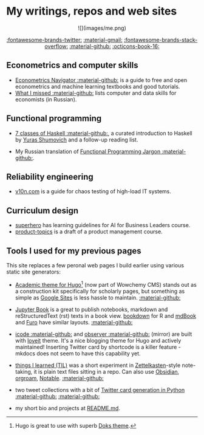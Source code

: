 # My writings, repos and web sites

<center>![](images/me.png)

[:fontawesome-brands-twitter:](https://twitter.com/PogrebnyakE)
[:material-gmail:](mailto:e.pogrebnyak@gmail.com)
[:fontawesome-brands-stack-overflow:](https://stackoverflow.com/users/1758363/evgeny)
[:material-github:](https://github.com/epogrebnyak)
[:octicons-book-16:](https://scholar.google.com/citations?HN162ykAAAAJ=&user=HN162ykAAAAJ)

</center>

## Econometrics and computer skills

- [Econometrics Navigator :material-github:](https://trics.me/) is a guide to free and open econometrics and machine learning textbooks and good tutorials.
- [What I missed :material-github:](https://github.com/epogrebnyak/what-I-missed) lists
  computer and data skills for economists (in Russian).

## Functional programming

- [7 classes of Haskell :material-github:][hs], a curated introduction to Haskell by [Yuras Shumovich](https://twitter.com/shumovichy) and a follow-up reading list.

[hs]: https://github.com/epogrebnyak/haskell-intro

- My Russian translation of [Functional Programming Jargon :material-github:](https://epogrebnyak.github.io/functional-programming-jargon/).

## Reliability engineering

- [v10n.com](http://v10n.com/) is a guide for chaos testing of high-load IT systems.

## Curriculum design

- [superhero](https://github.com/epogrebnyak/superhero) has learning guidelines for AI for Business Leaders course.
- [product-topics](https://github.com/epogrebnyak/product-topics) is a draft of a product management course.

## Tools I used for my previous pages

This site replaces a few peronal web pages I build earlier using various static site generators:

- [Academic theme for Hugo][academic][^1] (now part of Wowchemy CMS) stands out as a construction kit specifically for scholarly pages, but something as simple as [Google Sites][sites] is less hassle to maintain. [:material-github:](github.com/epogrebnyak/homepage)

[^1]: Hugo is great to use with superb [Doks theme](https://getdoks.org/).

[academic]: https://github.com/wowchemy/starter-hugo-academic
[sites]: https://sites.google.com/new

- [Jupyter Book](https://jupyterbook.org/intro.html) is a great to publish notebooks, markdown and reStructuredText (rst) texts in a book view. [bookdown](https://bookdown.org/) for R and [mdBook](https://github.com/rust-lang/mdBook) and [Furo](https://pradyunsg.me/furo/quickstart/) have similar layouts. [:material-github:](https://github.com/epogrebnyak/learn)

- [icode :material-github:](https://epogrebnyak.github.io/icode/) and [observer :material-github:](https://epogrebnyak.gitlab.io/observer/) (mirror) are built with [loveit](https://hugoloveit.com/) theme. It's a nice blogging theme for Hugo and actively maintained! Inserting Twitter card by shortcode is a killer feature - mkdocs does not seem to have this capability yet.

- [things I learned (TIL)](https://github.com/epogrebnyak/til) was a short experiment in [Zettelkasten][z]-style note-taking, it is plain text files sitting in a repo. Can also use
  [Obsidian](https://obsidian.md/), [orgroam](https://www.orgroam.com/), [Notable](https://notable.app/). [:material-github:](https://github.com/epogrebnyak/til)

[z]: https://en.wikipedia.org/wiki/Zettelkasten

- two tweet collections with a bit of [Twitter card generation in
  Python](https://github.com/epogrebnyak/topics/blob/main/convert.py)
  [:material-github:](https://epogrebnyak.github.io/topics/)
  [:material-github:](https://epogrebnyak.gitlab.io/retweets)

- my short bio and projects at [README.md](https://github.com/epogrebnyak/epogrebnyak).
